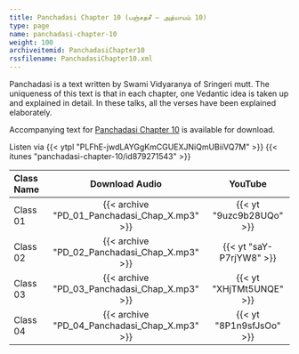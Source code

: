 ```yaml
---
title: Panchadasi Chapter 10 (பஞ்சதசீ – அத்யாயம் 10)
type: page
name: panchadasi-chapter-10
weight: 100
archiveitemid: PanchadasiChapter10
rssfilename: PanchadasiChapter10.xml
---
```


Panchadasi is a text written by Swami Vidyaranya of Sringeri mutt. The uniqueness of this text is that in each chapter, one Vedantic idea is taken up and explained in detail. In these talks, all the verses have been explained elaborately.

Accompanying text for [Panchadasi Chapter 10](https://archive.org/download/Panchadasi/Panchadasi_Chapter_10.pdf) is available for download.

Listen via {{< ytpl "PLFhE-jwdLAYGgKmCGUEXJNiQmUBiiVQ7M" >}} {{< itunes "panchadasi-chapter-10/id879271543" >}}

Class Name | Download Audio | YouTube
:---|:---:|:---:
Class 01 | {{< archive "PD_01_Panchadasi_Chap_X.mp3" >}} | {{< yt "9uzc9b28UQo" >}}
Class 02 | {{< archive "PD_02_Panchadasi_Chap_X.mp3" >}} | {{< yt "saY-P7rjYW8" >}}
Class 03 | {{< archive "PD_03_Panchadasi_Chap_X.mp3" >}} | {{< yt "XHjTMt5UNQE" >}}
Class 04 | {{< archive "PD_04_Panchadasi_Chap_X.mp3" >}} | {{< yt "8P1n9sfJsOo" >}}
